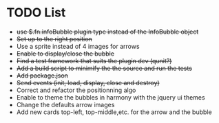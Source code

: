 TODO List
=========

* <del>use $.fn.infoBubble plugin type instead of the InfoBubble object</del>
* <del>Set up to the right position</del>
* Use a sprite instead of 4 images for arrows
* <del>Enable to display/close the bubble</del>
* <del>Find a test framework that suits the plugin dev (qunit?)</del>
* <del>Add a build script to minimify the the source and run the tests</del>
* <del>Add package.json</del>
* <del>Send events (init, load, display, close and destroy)</del>
* Correct and refactor the positionning algo 
* Enable to theme the bubbles in harmony with the jquery ui themes
* Change the defaults arrow images
* Add new cards top-left, top-middle,etc. for the arrow and the bubble

